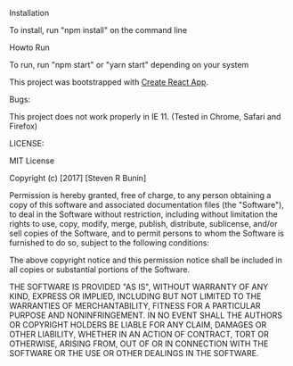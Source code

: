 Installation

To install, run "npm install" on the command line

Howto Run

To run, run "npm start" or "yarn start" depending on your system

This project was bootstrapped with [Create React App](https://github.com/facebookincubator/create-react-app).

Bugs:

This project does not work properly in IE 11. (Tested in Chrome, Safari and Firefox)

LICENSE:

MIT License

Copyright (c) [2017] [Steven R Bunin]

Permission is hereby granted, free of charge, to any person obtaining a copy
of this software and associated documentation files (the "Software"), to deal
in the Software without restriction, including without limitation the rights
to use, copy, modify, merge, publish, distribute, sublicense, and/or sell
copies of the Software, and to permit persons to whom the Software is
furnished to do so, subject to the following conditions:

The above copyright notice and this permission notice shall be included in all
copies or substantial portions of the Software.

THE SOFTWARE IS PROVIDED "AS IS", WITHOUT WARRANTY OF ANY KIND, EXPRESS OR
IMPLIED, INCLUDING BUT NOT LIMITED TO THE WARRANTIES OF MERCHANTABILITY,
FITNESS FOR A PARTICULAR PURPOSE AND NONINFRINGEMENT. IN NO EVENT SHALL THE
AUTHORS OR COPYRIGHT HOLDERS BE LIABLE FOR ANY CLAIM, DAMAGES OR OTHER
LIABILITY, WHETHER IN AN ACTION OF CONTRACT, TORT OR OTHERWISE, ARISING FROM,
OUT OF OR IN CONNECTION WITH THE SOFTWARE OR THE USE OR OTHER DEALINGS IN THE
SOFTWARE.